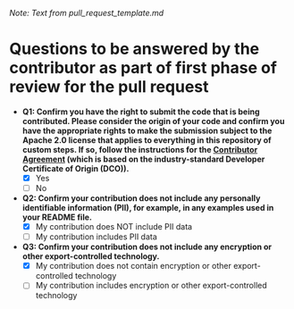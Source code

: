 <!--- Is this text visible in the pull request message? --->
_Note: Text from pull_request_template.md_
# Questions to be answered by the contributor as part of first phase of review for the pull request 

- **Q1: Confirm you have the right to submit the code that is being contributed. Please consider the origin of your code and confirm you have the appropriate rights to make the submission subject to the Apache 2.0 license that applies to everything in this repository of custom steps. If so, follow the instructions for the [Contributor Agreement](ContributorAgreement.txt) (which is based on the industry-standard Developer Certificate of Origin (DCO)).**
   - [X] Yes
   - [ ] No
- **Q2: Confirm your contribution does not include any personally identifiable information (PII), for example, in any examples used in your README file.**
   - [X] My contribution does NOT include PII data
   - [ ] My contribution includes PII data
- **Q3: Confirm your contribution does not include any encryption or other export-controlled technology.**
   - [X] My contribution does not contain encryption or other export-controlled technology
   - [ ] My contribution includes encryption or other export-controlled technology
